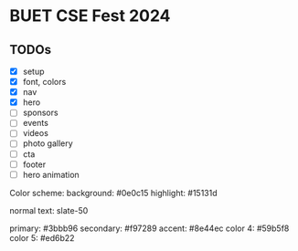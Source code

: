 # BUET CSE Fest 2024

## TODOs

- [x] setup
- [x] font, colors
- [x] nav
- [x] hero
- [ ] sponsors
- [ ] events
- [ ] videos
- [ ] photo gallery
- [ ] cta
- [ ] footer
- [ ] hero animation

Color scheme:
background: #0e0c15
highlight: #15131d

normal text: slate-50

primary: #3bbb96
secondary: #f97289
accent: #8e44ec
color 4: #59b5f8
color 5: #ed6b22
